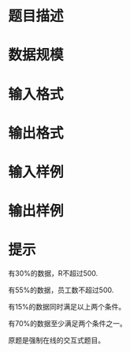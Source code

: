 

# 题目描述



# 数据规模



# 输入格式



# 输出格式



# 输入样例



# 输出样例



# 提示


<p>
有30%的数据，R不超过500.
</p>
<p>
有55%的数据，员工数不超过500.
</p>
<p>
有15%的数据同时满足以上两个条件。
</p>
<p>
有70%的数据至少满足两个条件之一。
</p>
<p>
原题是强制在线的交互式题目。
</p>

